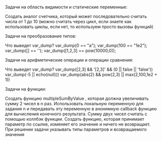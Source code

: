 Задачи на область видимости и статические переменные:

Создать аналог счетчика, который может последовательно считать числа от 1 до 10 (можно считать через цикл, если знаете как использовать циклы, если нет, то используем просто вызовы функций)

Задачи на преобразование типов:

Что выведет var_dump?
var_dump(0 == "a");
var_dump(100 == "1e2");
var_dump([] == '');
var_dump([1,2,3] == pow(10000,0));

Задачи на арифметические операции и операции сравнения:

Что выведет var_dump?
var_dump([2,3] && '[2,3]' && (0 || false || 'false'))
var_dump(-5 || echo(null)))
var_dump(abs(2) && pow(2,3) || max(2,100,1e2 + 1))

Задачи на функции:

Создать функцию multipleSumByValue , которая должна увеличивать сумму 2 чисел в n раз. Использовать локальную переменную для задания n и передавать эту переменную в анонимную callback функцию для вычисления конечного результата. Сумму двух чисел считать с помощью коллбэк функции.
Создать функцию, которая принимает параметр по ссылке, изменяет его значение и ничего не возвращает. При решении задачи указывать типы параметров и возвращаемого значения